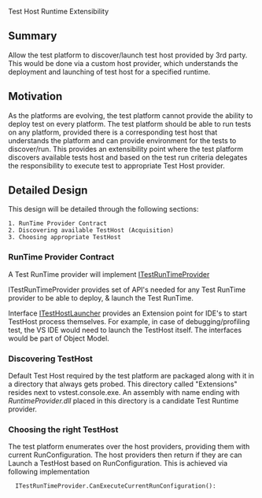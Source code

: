 Test Host Runtime Extensibility

## Summary
Allow the test platform to discover/launch test host provided by 3rd party. This would be done via a custom host provider, which understands the deployment and launching of test host for a specified runtime.

## Motivation
As the platforms are evolving, the test platform cannot provide the ability to deploy test on every platform. The test platform should be able to run tests on any platform, provided there is a corresponding test host that understands the platform and can provide environment for the tests to discover/run. This provides an extensibility point where the test platform discovers available tests host and based on the test run criteria delegates the responsibility to execute test to appropriate Test Host provider.

## Detailed Design

This design will be detailed through the following sections:

	1. RunTime Provider Contract
	2. Discovering available TestHost (Acquisition)
	3. Choosing appropriate TestHost

### RunTime Provider Contract
A Test RunTime provider will implement [ITestRunTimeProvider](./src/Microsoft.TestPlatform.ObjectModel/Host/ITestRunTimeProvider.cs#L18)

ITestRunTimeProvider provides set of API's needed for any Test RunTime provider to be able to deploy, & launch the Test RunTime.

Interface [ITestHostLauncher](./src/Microsoft.TestPlatform.ObjectModel/Client/Interfaces/ITestHostLauncher.cs) provides an Extension point for IDE's to start TestHost process themselves. For example, in case of debugging/profiling test, the VS IDE would need to launch the TestHost itself.
The interfaces would be part of Object Model.

### Discovering TestHost

Default Test Host required by the test platform are packaged along with it in a directory that always gets probed. This directory called "Extensions" resides next to vstest.console.exe. An assembly with name ending with *RuntimeProvider.dll* placed in this directory is a candidate Test Runtime provider.

### Choosing the right TestHost

The test platform enumerates over the host providers, providing them with current RunConfiguration. The host providers then return if they are can Launch a TestHost based on RunConfiguration. This is achieved via following implementation

```
  ITestRunTimeProvider.CanExecuteCurrentRunConfiguration():
```
